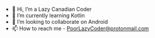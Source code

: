 - 👋 Hi, I’m a Lazy Canadian Coder
- 🌱 I’m currently learning Kotlin
- 💞️ I’m looking to collaborate on Android
- 📫 How to reach me - PoorLazyCoder@protonmail.com
